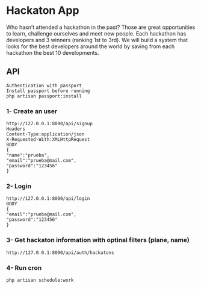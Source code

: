 
# Hackaton App

Who hasn’t attended a hackathon in the past? Those are great opportunities to learn, challenge ourselves and meet new people.
Each hackathon has developers and 3 winners (ranking 1st to 3rd). We will build a system that looks for the best developers around the world by saving from each hackathon the best 10 developments.

## API
    Authentication with passport
    Install passport before running 
    php artisan passport:install
### 1- Create an user
    http://127.0.0.1:8000/api/signup
    Headers 
    Content-Type:application/json
    X-Requested-With:XMLHttpRequest
    BODY
    {
    "name":"prueba",
    "email":"prueba@mail.com",
    "password":"123456"
    }
### 2- Login
    http://127.0.0.1:8000/api/login
    BODY
    {
    "email":"prueba@mail.com",
    "password":"123456"
    }
### 3- Get hackaton information with optinal filters (plane, name)
    http://127.0.0.1:8000/api/auth/hackatons

### 4- Run cron
    php artisan schedule:work
